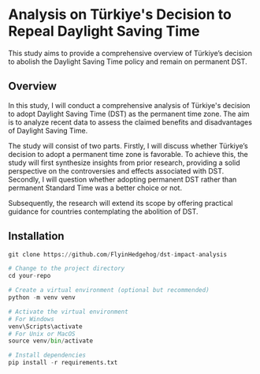 # Analysis on Türkiye's Decision to Repeal Daylight Saving Time
This study aims to provide a comprehensive overview of Türkiye’s decision to abolish the Daylight Saving Time policy and remain on permanent DST.

## Overview
In this study, I will conduct a comprehensive analysis of Türkiye's decision to adopt Daylight Saving Time (DST) as the permanent time zone. The aim is to analyze recent data to assess the claimed benefits and disadvantages of Daylight Saving Time.

The study will consist of two parts. Firstly, I will discuss whether Türkiye’s decision to adopt a permanent time zone is favorable. To achieve this, the study will first synthesize insights from prior research, providing a solid perspective on the controversies and effects associated with DST. Secondly, I will question whether adopting permanent DST rather than permanent Standard Time was a better choice or not.

Subsequently, the research will extend its scope by offering practical guidance for countries contemplating the abolition of DST. 

## Installation
```python
git clone https://github.com/FlyinHedgehog/dst-impact-analysis

# Change to the project directory
cd your-repo

# Create a virtual environment (optional but recommended)
python -m venv venv

# Activate the virtual environment
# For Windows
venv\Scripts\activate
# For Unix or MacOS
source venv/bin/activate

# Install dependencies
pip install -r requirements.txt
```